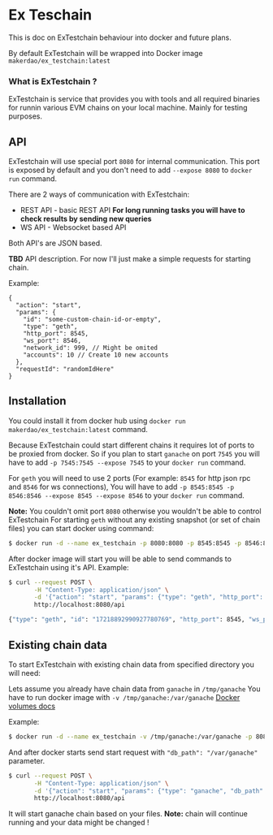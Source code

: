 # Ex Teschain

This is doc on ExTestchain behaviour into docker and future plans.

By default ExTestchain will be wrapped into Docker image `makerdao/ex_testchain:latest`

### What is ExTestchain ?

ExTestchain is service that provides you with tools and all required binaries for runnin various EVM chains on your local machine.
Mainly for testing purposes.

## API
ExTestchain will use special port `8080` for internal communication.
This port is exposed by default and you don't need to add `--expose 8080` to `docker run` command.

There are 2 ways of communication with ExTestchain:
  
  - REST API - basic REST API **For long running tasks you will have to check results by sending new queries**
  - WS API - Websocket based API

Both API's are JSON based.

**TBD** API description. 
For now I'll just make a simple requests for starting chain.

Example:
```
{
  "action": "start", 
  "params": {
    "id": "some-custom-chain-id-or-empty",
    "type": "geth",
    "http_port": 8545,
    "ws_port": 8546,
    "network_id": 999, // Might be omited
    "accounts": 10 // Create 10 new accounts
  },
  "requestId": "randomIdHere"
}
```

## Installation

You could install it from docker hub using `docker run makerdao/ex_testchain:latest` command.

Because ExTestchain could start different chains it requires lot of ports to be proxied from docker.
So if you plan to start `ganache` on port `7545` you will have to add `-p 7545:7545 --expose 7545` to your `docker run` command.

For `geth` you will need to use 2 ports (For example: `8545` for http json rpc and `8546` for ws connections),
You will have to add `-p 8545:8545 -p 8546:8546 --expose 8545 --expose 8546` to your `docker run` command.

**Note:** You couldn't omit port `8080` otherwise you wouldn't be able to control ExTestchain
For starting `geth` without any existing snapshot (or set of chain files) you can start docker using command:
```bash
$ docker run -d --name ex_testchain -p 8080:8080 -p 8545:8545 -p 8546:8546 --expose 8545 --expose 8546 makerdao/ex_testchain:latest
```

After docker image will start you will be able to send commands to ExTestchain using it's API.
Example:

```bash
$ curl --request POST \
       -H "Content-Type: application/json" \
       -d '{"action": "start", "params": {"type": "geth", "http_port": 8545, "ws_port": 8546, "accounts": 5}}'
       http://localhost:8080/api

{"type": "geth", "id": "17218892990927780769", "http_port": 8545, "ws_port": 8546, ....}
```

## Existing chain data

To start ExTestchain with existing chain data from specified directory you will need:

Lets assume you already have chain data from `ganache` in `/tmp/ganache`
You have to run docker image with `-v /tmp/ganache:/var/ganache` [Docker volumes docs](https://docs.docker.com/storage/volumes/)

Example:
```bash
$ docker run -d --name ex_testchain -v /tmp/ganache:/var/ganache -p 8080:8080 -p 8545:8545 --expose 8545 makerdao/ex_testchain:latest
```

And after docker starts send start request with `"db_path": "/var/ganache"` parameter.

```bash
$ curl --request POST \
       -H "Content-Type: application/json" \
       -d '{"action": "start", "params": {"type": "ganache", "db_path": "/var/ganache", "http_port": 8545, "accounts": 5}}'
       http://localhost:8080/api
```
It will start ganache chain based on your files.
**Note:** chain will continue running and your data might be changed !
